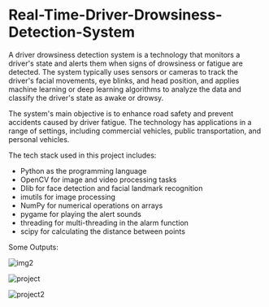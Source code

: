 # Real-Time-Driver-Drowsiness-Detection-System

A driver drowsiness detection system is a technology that monitors a driver's state and alerts them when signs of drowsiness or fatigue are detected. The system typically uses sensors or cameras to track the driver's facial movements, eye blinks, and head position, and applies machine learning or deep learning algorithms to analyze the data and classify the driver's state as awake or drowsy.

The system's main objective is to enhance road safety and prevent accidents caused by driver fatigue. The technology has applications in a range of settings, including commercial vehicles, public transportation, and personal vehicles.

The tech stack used in this project includes:

* Python as the programming language
* OpenCV for image and video processing tasks
* Dlib for face detection and facial landmark recognition
* imutils for image processing
* NumPy for numerical operations on arrays
* pygame for playing the alert sounds
* threading for multi-threading in the alarm function
* scipy for calculating the distance between points

Some Outputs:

![img2](https://user-images.githubusercontent.com/85832994/233198595-2891e967-e4ce-4a0e-96d5-56e25cfee837.jpg)

![project](https://user-images.githubusercontent.com/85832994/233199052-5fb2658f-359a-4b2b-9134-78dac8ef51b1.png)

![project2](https://user-images.githubusercontent.com/85832994/233198708-6912ac91-f2b9-478e-ab51-262a09242435.png)




